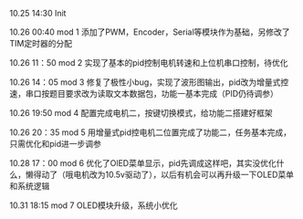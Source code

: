 10.25 14:30
Init 

10.26 00:40
mod 1
添加了PWM，Encoder，Serial等模块作为基础，另修改了TIM定时器的分配

10.26 11：50
mod 2
实现了基本的pid控制电机转速和上位机串口控制，待优化

10.26 14：05
mod 3
修复了极性小bug，实现了波形图输出，pid改为增量式控速，串口按题目要求改为读取文本数据包，功能一基本完成（PID仍待调参）

10.26 19:50
mod 4
配置完成电机二，按键切换模式，给功能二搭建好框架

10.26 20：35
mod 5
用增量式pid控电机二位置完成了功能二，任务基本完成，
只需优化和pid进一步调参

10.28 17：00
mod 6
优化了OlED菜单显示，pid先调成这样吧，其实没优化什么，懒得动了（哦电机改为10.5v驱动了），以后有机会可以再升级一下OLED菜单和系统逻辑

10.31 18:15
mod 7
OLED模块升级，系统小优化